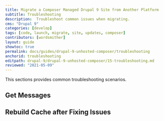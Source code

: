 ```yaml
---
title: Migrate a Composer Managed Drupal 9 Site from Another Platform
subtitle: Troubleshooting
description:  Troubleshoot common issues when migrating.
cms: "Drupal 9"
categories: [develop]
tags: [code, launch, migrate, site, updates, composer]
contributors: [wordsmither]
layout: guide
showtoc: true
permalink: docs/guides/drupal-9-unhosted-composer/troubleshooting
anchorid: troubleshooting
editpath: drupal-9/drupal-9-unhosted-composer/15-troubleshooting.md
reviewed: "2021-05-09"
---
```


This sections provides common troubleshooting scenarios.

## Get Messages

<Partial file="migrate/drupal-getmessage.md" />

## Rebuild Cache after Fixing Issues

<Partial file="migrate/drupal-rebuildcache.md" />

<Partial file="drupal-9/troubleshooting.md" />
